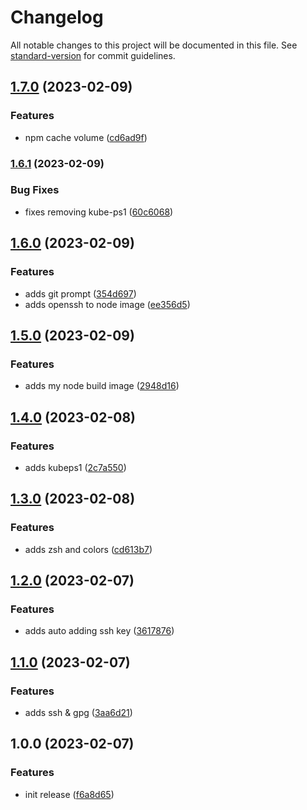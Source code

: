 # Changelog

All notable changes to this project will be documented in this file. See [standard-version](https://github.com/conventional-changelog/standard-version) for commit guidelines.

## [1.7.0](https://github.com/harrytang/devops-tools/compare/v1.6.1...v1.7.0) (2023-02-09)


### Features

* npm cache volume ([cd6ad9f](https://github.com/harrytang/devops-tools/commit/cd6ad9f091158f90d75a9943acb29828ce72d430))

### [1.6.1](https://github.com/harrytang/devops-tools/compare/v1.6.0...v1.6.1) (2023-02-09)


### Bug Fixes

* fixes removing kube-ps1 ([60c6068](https://github.com/harrytang/devops-tools/commit/60c60689618c98d2823c8f352671c566d774ba84))

## [1.6.0](https://github.com/harrytang/devops-tools/compare/v1.5.0...v1.6.0) (2023-02-09)


### Features

* adds git prompt ([354d697](https://github.com/harrytang/devops-tools/commit/354d6971c3ac73e829672950ac1261107200e8ce))
* adds openssh to node image ([ee356d5](https://github.com/harrytang/devops-tools/commit/ee356d5737a968686941755563f8af87699367ec))

## [1.5.0](https://github.com/harrytang/devops-tools/compare/v1.4.0...v1.5.0) (2023-02-09)


### Features

* adds my node build image ([2948d16](https://github.com/harrytang/devops-tools/commit/2948d16e7109ab25103eb4493c16d276a9290471))

## [1.4.0](https://github.com/harrytang/devops-tools/compare/v1.3.0...v1.4.0) (2023-02-08)


### Features

* adds kubeps1 ([2c7a550](https://github.com/harrytang/devops-tools/commit/2c7a5509c928003d0fee13cc7996d790da01cee0))

## [1.3.0](https://github.com/harrytang/devops-tools/compare/v1.2.0...v1.3.0) (2023-02-08)


### Features

* adds zsh and colors ([cd613b7](https://github.com/harrytang/devops-tools/commit/cd613b72adf48c6fdaaf425639e5659e66c6790e))

## [1.2.0](https://github.com/harrytang/devops-tools/compare/v1.1.0...v1.2.0) (2023-02-07)


### Features

* adds auto adding ssh key ([3617876](https://github.com/harrytang/devops-tools/commit/361787693ca1201166dc95fe442abceac7bc5c63))

## [1.1.0](https://github.com/harrytang/devops-tools/compare/v1.0.0...v1.1.0) (2023-02-07)


### Features

* adds ssh & gpg ([3aa6d21](https://github.com/harrytang/devops-tools/commit/3aa6d2196b823e6c77c67539fdeecdaa10472fc1))

## 1.0.0 (2023-02-07)


### Features

* init release ([f6a8d65](https://github.com/harrytang/devops-tools/commit/f6a8d658a44d57eef7db210c31e8bb383eab05e8))
